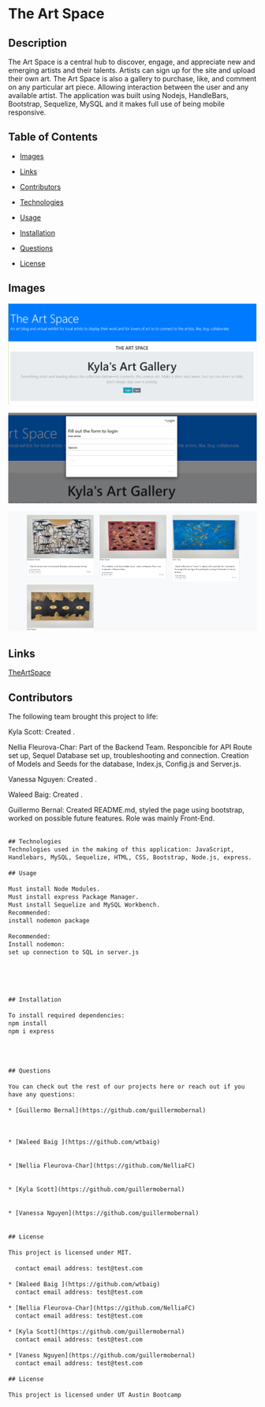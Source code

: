 # The Art Space

## Description

The Art Space is a central hub to discover, engage, and appreciate new and emerging artists and their talents. Artists can sign up for the site and upload their own art. The Art Space is also a gallery to purchase, like, and comment on any particular art piece.  Allowing interaction between the user and any available artist. The application was built using Nodejs, HandleBars, Bootstrap, Sequelize, MySQL and it makes full use of being mobile responsive. 

## Table of Contents

* [Images](#images)
* [Links](#links)
* [Contributors](#contributors)
* [Technologies](#technologies)
* [Usage](#usage)

* [Installation](#installation)
* [Questions](#questions)
* [License](#license)

## Images

![LandingPage](./public/Images/homepage.PNG)

![Login](./public/Images/login.PNG)

![Gallery](./public/Images/gallery.PNG)

## Links

[TheArtSpace]()
<!--this is where our Heroku link  goes. -->

## Contributors


The following team brought this project to life: 


Kyla Scott: Created . 

Nellia Fleurova-Char: Part of the Backend Team. Responcible for API Route set up, Sequel Database set up, troubleshooting and connection. Creation of Models and Seeds for the database, Index.js, Config.js and Server.js. 

Vanessa Nguyen: Created .

Waleed Baig:  Created . 

Guillermo Bernal: Created README.md, styled the page using bootstrap, worked on possible future features. Role was mainly Front-End. 
```

## Technologies
Technologies used in the making of this application: JavaScript, Handlebars, MySQL, Sequelize, HTML, CSS, Bootstrap, Node.js, express.

## Usage

Must install Node Modules.
Must install express Package Manager.
Must install Sequelize and MySQL Workbench.
Recommended:
install nodemon package

Recommended:
Install nodemon:
set up connection to SQL in server.js 





## Installation

To install required dependencies:
npm install 
npm i express




## Questions

You can check out the rest of our projects here or reach out if you have any questions:

* [Guillermo Bernal](https://github.com/guillermobernal)

  

* [Waleed Baig ](https://github.com/wtbaig)
 

* [Nellia Fleurova-Char](https://github.com/NelliaFC)
 

* [Kyla Scott](https://github.com/guillermobernal)
  

* [Vanessa Nguyen](https://github.com/guillermobernal)
 

## License

This project is licensed under MIT.

  contact email address: test@test.com

* [Waleed Baig ](https://github.com/wtbaig)
  contact email address: test@test.com

* [Nellia Fleurova-Char](https://github.com/NelliaFC)
  contact email address: test@test.com

* [Kyla Scott](https://github.com/guillermobernal)
  contact email address: test@test.com

* [Vaness Nguyen](https://github.com/guillermobernal)
  contact email address: test@test.com

## License

This project is licensed under UT Austin Bootcamp



